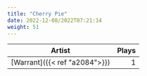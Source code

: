 ```yaml
---
title: "Cherry Pie"
date: 2022-12-08/2022T07:21:14
weight: 51
---
```




 Artist | Plays 
----- | -----:
[Warrant]({{< ref "a2084">}}) | 1
